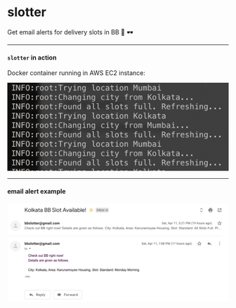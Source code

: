 # slotter
Get email alerts for delivery slots in BB :email: :dark_sunglasses:

---

#### `slotter` in action

Docker container running in AWS EC2 instance:

![image-20200412122911322](./screenshots/image-20200412122911322.png)

---

#### email alert example

![image-20200412122335908](./screenshots/image-20200412122335908.png)

